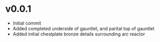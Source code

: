 # v0.0.1

- Initial commit
- Added completed underside of gauntlet, and parital top of gauntlet
- Added initial chestplate bronze details surrounding arc reactor
